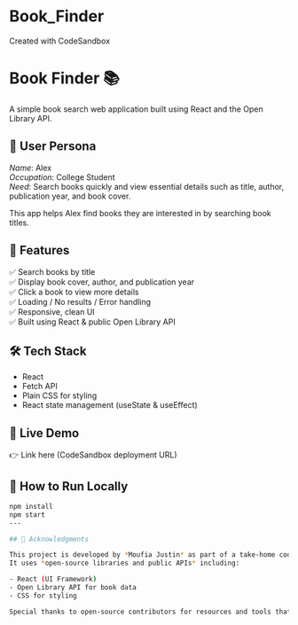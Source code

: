 # Book_Finder
Created with CodeSandbox
# Book Finder 📚

A simple book search web application built using React and the Open Library API.

## 👤 User Persona
*Name*: Alex  
*Occupation*: College Student  
*Need*: Search books quickly and view essential details such as title, author, publication year, and book cover.

This app helps Alex find books they are interested in by searching book titles.

## 🚀 Features

✅ Search books by title  
✅ Display book cover, author, and publication year  
✅ Click a book to view more details  
✅ Loading / No results / Error handling  
✅ Responsive, clean UI  
✅ Built using React & public Open Library API

## 🛠 Tech Stack

- React
- Fetch API
- Plain CSS for styling
- React state management (useState & useEffect)

## 🔗 Live Demo

👉 Link here (CodeSandbox deployment URL)

## 📌 How to Run Locally

```bash
npm install
npm start
---

## 🙌 Acknowledgments

This project is developed by *Moufia Justin* as part of a take-home coding challenge.  
It uses *open-source libraries and public APIs* including:

- React (UI Framework)
- Open Library API for book data
- CSS for styling

Special thanks to open-source contributors for resources and tools that make projects like this possible! 🌟
